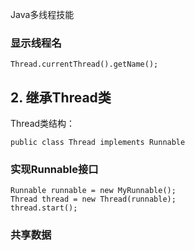Java多线程技能  
### 显示线程名
```
Thread.currentThread().getName();
```
## 2. 继承Thread类
Thread类结构：  
```
public class Thread implements Runnable
```
### 实现Runnable接口
```
Runnable runnable = new MyRunnable();
Thread thread = new Thread(runnable);
thread.start();
```
### 共享数据
